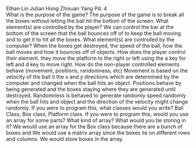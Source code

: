 Ethan Lin
Julian Hong
Zhixuan Yang
Pd. 4
<br>
    What is the purpose of the game?
    The purpose of the game is to break all the boxes without letting the ball hit the bottom of the screen. 
    What element(s) are controlled by the player?
    We can control the bar at the bottom of the screen that the ball bounces off of to keep the ball moving and to get it to hit all the boxes.
    What element(s) are controlled by the computer?
    When the boxes get destroyed, the speed of the ball, how the ball moves and how it bounces off of objects.
    How does the player control their element.
    they move the platform to the right or left using the a key for left and d key to move right.
    How do the non-player controlled elements behave (movement, positions, randomness, etc)
    Movement is based on the velocity of the ball it the x and y directions which are determined by the computer and changed when the ball hits an object. Positions behave by being generated and the boxes staying where they are generated until destroyed. Randomness is behaved to generate randomly speed randomly when the ball hits and object and the direction of the velocity might change randomly.
    If you were to program this, what classes would you write?
    Ball Class, Box class, Platform class.
    If you were to program this, would you use an array for some parts? What kind of array? What would you be storing in it?
    We would use an array for the Box class because there are a bunch of boxes and We would use a matrix array since the boxes lie on different rows and columns. We would store boxes in the array.
